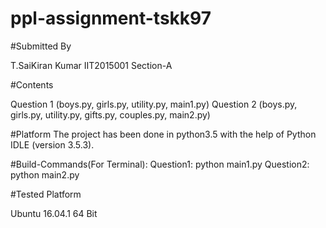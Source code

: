 # ppl-assignment-tskk97

#Submitted By

T.SaiKiran Kumar
IIT2015001
Section-A

#Contents

Question 1 (boys.py, girls.py, utility.py, main1.py)
Question 2 (boys.py, girls.py, utility.py, gifts.py, couples.py, main2.py)

#Platform
The project has been done in python3.5 with the help of Python IDLE (version 3.5.3).

#Build-Commands(For Terminal):
Question1:
    python main1.py
Question2:
    python main2.py

#Tested Platform

Ubuntu 16.04.1 64 Bit

